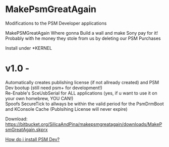 # MakePsmGreatAgain

Modifications to the PSM Developer applications

MakePSMGreatAgain
Where gonna Build a wall and make Sony pay for it!
Probably with he money they stole from us
by deleting our PSM Purchases 

Install under \*KERNEL


# v1.0 -
Automatically creates publishing license (if not allready created) and PSM Dev bootup (still need psm+ for development!)  
Re-Enable's SceUsbSerial for ALL applications (yes, if u want to use it on your own homebrew, YOU CAN!)  
Spoofs SecureTick to allways be within the valid period for the PsmDrmBoot and KConsole Cache (Publsihing License will never expire)

Download: https://bitbucket.org/SilicaAndPina/makepsmgreatagain/downloads/MakePsmGreatAgain.skprx  

[How do i install PSM Dev?](https://pastebin.com/8mGXtC57)